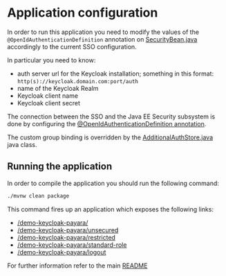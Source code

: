 # Application configuration

In order to run this application you need to modify the  values of the `@OpenIdAuthenticationDefinition` annotation on [SecurityBean.java](src/main/java/it/redhat/example/keycloak/infrastructure/SecurityBean.java) accordingly to the current SSO configuration.

In particular you need to know:

 - auth server url for the Keycloak installation; something in this format: `http(s)://keycloak.domain.com:port/auth`
 - name of the Keycloak Realm
 - Keycloak client name
 - Keycloak client secret

The connection between the SSO and the Java EE Security subsystem is done by configuring the [@OpenIdAuthenticationDefinition annotation](https://docs.payara.fish/enterprise/docs/Technical%20Documentation/Public%20API/OpenID%20Connect%20Support.html).

The custom group binding is overridden by the [AdditionalAuthStore.java](src/main/java/it/redhat/example/keycloak/infrastructure/AdditionalAuthStore.java) java class.


## Running the application

In order to compile the application you should run the following command:

```bash
./mvnw clean package
```

This command fires up an application which exposes the following links:

  - [/demo-keycloak-payara/](http://localhost:8080/demo-keycloak-payara)
  - [/demo-keycloak-payara/unsecured](http://localhost:8080/demo-keycloak-payara/unsecured)
  - [/demo-keycloak-payara/restricted](http://localhost:8080/demo-keycloak-payara/restricted)
  - [/demo-keycloak-payara/standard-role](http://localhost:8080/demo-keycloak-payara/standard-role)
  - [/demo-keycloak-payara/logout](http://localhost:8080/demo-keycloak-payara/logout)
  

For further information refer to the main [README](../README.md)

